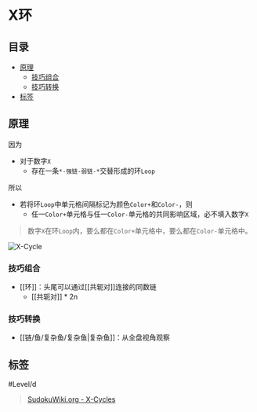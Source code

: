 # X环

<!-- START doctoc generated TOC please keep comment here to allow auto update -->
<!-- DON'T EDIT THIS SECTION, INSTEAD RE-RUN doctoc TO UPDATE -->
## 目录

- [原理](#%E5%8E%9F%E7%90%86)
  - [技巧组合](#%E6%8A%80%E5%B7%A7%E7%BB%84%E5%90%88)
  - [技巧转换](#%E6%8A%80%E5%B7%A7%E8%BD%AC%E6%8D%A2)
- [标签](#%E6%A0%87%E7%AD%BE)

<!-- END doctoc generated TOC please keep comment here to allow auto update -->

## 原理

因为
- 对于数字`X`
	- 存在一条`*-强链-弱链-*`交替形成的环`Loop`

所以
- 若将环`Loop`中单元格间隔标记为颜色`Color+`和`Color-`，则
	- 任一`Color+`单元格与任一`Color-`单元格的共同影响区域，必不填入数字`X`

> 数字`X`在环`Loop`内，要么都在`Color+`单元格中，要么都在`Color-`单元格中。

![X-Cycle](https://www.sudokuwiki.org/PuzImages/NiceL2.png)

###  技巧组合

- [[环]]：头尾可以通过[[共轭对]]连接的同数链
	- [[共轭对]] * 2n

###  技巧转换

- [[链/鱼/复杂鱼/复杂鱼|复杂鱼]]：从全盘视角观察

## 标签

#Level/d

> [SudokuWiki.org - X-Cycles](https://www.sudokuwiki.org/X_Cycles)
